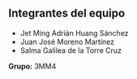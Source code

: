## Integrantes del equipo

- Jet Ming Adrián Huang Sánchez
- Juan José Moreno Martínez
- Salma Galilea de la Torre Cruz

**Grupo:** 3MM4
